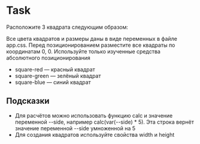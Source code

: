 # Task
Расположите 3 квадрата следующим образом:

Все цвета квадратов и размеры даны в виде переменных в файле app.css. Перед позиционированием разместите все квадраты по координатам 0, 0. Используйте только изученные средства абсолютного позиционирования
* square-red — красный квадрат
* square-green — зелёный квадрат
* square-blue — синий квадрат

## Подсказки
* Для расчётов можно использовать функцию calc и значение переменной --side, например calc(var(--side) * 5). Эта строка вернёт значение переменной --side умноженной на 5
* Для создания квадратов используйте свойства width и height

